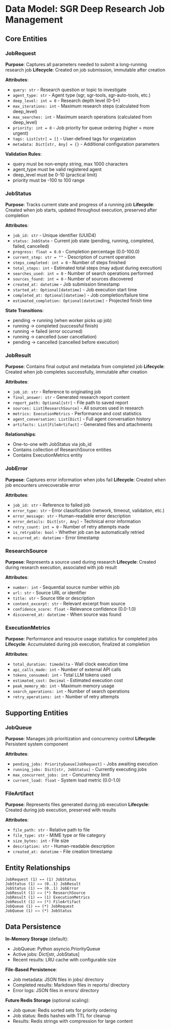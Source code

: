 # Data Model: SGR Deep Research Job Management

## Core Entities

### JobRequest
**Purpose**: Captures all parameters needed to submit a long-running research job
**Lifecycle**: Created on job submission, immutable after creation

**Attributes**:
- `query: str` - Research question or topic to investigate
- `agent_type: str` - Agent type (sgr, sgr-tools, sgr-auto-tools, etc.)
- `deep_level: int = 0` - Research depth level (0-5+)
- `max_iterations: int` - Maximum research steps (calculated from deep_level)
- `max_searches: int` - Maximum search operations (calculated from deep_level)
- `priority: int = 0` - Job priority for queue ordering (higher = more urgent)
- `tags: List[str] = []` - User-defined tags for organization
- `metadata: Dict[str, Any] = {}` - Additional configuration parameters

**Validation Rules**:
- query must be non-empty string, max 1000 characters
- agent_type must be valid registered agent
- deep_level must be 0-10 (practical limit)
- priority must be -100 to 100 range

### JobStatus
**Purpose**: Tracks current state and progress of a running job
**Lifecycle**: Created when job starts, updated throughout execution, preserved after completion

**Attributes**:
- `job_id: str` - Unique identifier (UUID4)
- `status: JobState` - Current job state (pending, running, completed, failed, cancelled)
- `progress: float = 0.0` - Completion percentage (0.0-100.0)
- `current_step: str = ""` - Description of current operation
- `steps_completed: int = 0` - Number of steps finished
- `total_steps: int` - Estimated total steps (may adjust during execution)
- `searches_used: int = 0` - Number of search operations performed
- `sources_found: int = 0` - Number of sources discovered
- `created_at: datetime` - Job submission timestamp
- `started_at: Optional[datetime]` - Job execution start time
- `completed_at: Optional[datetime]` - Job completion/failure time
- `estimated_completion: Optional[datetime]` - Projected finish time

**State Transitions**:
- pending → running (when worker picks up job)
- running → completed (successful finish)
- running → failed (error occurred)
- running → cancelled (user cancellation)
- pending → cancelled (cancelled before execution)

### JobResult
**Purpose**: Contains final output and metadata from completed job
**Lifecycle**: Created when job completes successfully, immutable after creation

**Attributes**:
- `job_id: str` - Reference to originating job
- `final_answer: str` - Generated research report content
- `report_path: Optional[str]` - File path to saved report
- `sources: List[ResearchSource]` - All sources used in research
- `metrics: ExecutionMetrics` - Performance and cost statistics
- `agent_conversation: List[Dict]` - Full agent conversation history
- `artifacts: List[FileArtifact]` - Generated files and attachments

**Relationships**:
- One-to-one with JobStatus via job_id
- Contains collection of ResearchSource entities
- Contains ExecutionMetrics entity

### JobError
**Purpose**: Captures error information when jobs fail
**Lifecycle**: Created when job encounters unrecoverable error

**Attributes**:
- `job_id: str` - Reference to failed job
- `error_type: str` - Error classification (network, timeout, validation, etc.)
- `error_message: str` - Human-readable error description
- `error_details: Dict[str, Any]` - Technical error information
- `retry_count: int = 0` - Number of retry attempts made
- `is_retryable: bool` - Whether job can be automatically retried
- `occurred_at: datetime` - Error timestamp

### ResearchSource
**Purpose**: Represents a source used during research
**Lifecycle**: Created during research execution, associated with job result

**Attributes**:
- `number: int` - Sequential source number within job
- `url: str` - Source URL or identifier
- `title: str` - Source title or description
- `content_excerpt: str` - Relevant excerpt from source
- `confidence_score: float` - Relevance confidence (0.0-1.0)
- `discovered_at: datetime` - When source was found

### ExecutionMetrics
**Purpose**: Performance and resource usage statistics for completed jobs
**Lifecycle**: Accumulated during job execution, finalized at completion

**Attributes**:
- `total_duration: timedelta` - Wall clock execution time
- `api_calls_made: int` - Number of external API calls
- `tokens_consumed: int` - Total LLM tokens used
- `estimated_cost: Decimal` - Estimated execution cost
- `peak_memory_mb: int` - Maximum memory usage
- `search_operations: int` - Number of search operations
- `retry_operations: int` - Number of retry attempts

## Supporting Entities

### JobQueue
**Purpose**: Manages job prioritization and concurrency control
**Lifecycle**: Persistent system component

**Attributes**:
- `pending_jobs: PriorityQueue[JobRequest]` - Jobs awaiting execution
- `running_jobs: Dict[str, JobStatus]` - Currently executing jobs
- `max_concurrent_jobs: int` - Concurrency limit
- `current_load: float` - System load metric (0.0-1.0)

### FileArtifact
**Purpose**: Represents files generated during job execution
**Lifecycle**: Created during job execution, preserved with results

**Attributes**:
- `file_path: str` - Relative path to file
- `file_type: str` - MIME type or file category
- `size_bytes: int` - File size
- `description: str` - Human-readable description
- `created_at: datetime` - File creation timestamp

## Entity Relationships

```
JobRequest (1) ←→ (1) JobStatus
JobStatus (1) ←→ (0..1) JobResult
JobStatus (1) ←→ (0..1) JobError
JobResult (1) ←→ (*) ResearchSource
JobResult (1) ←→ (1) ExecutionMetrics
JobResult (1) ←→ (*) FileArtifact
JobQueue (1) ←→ (*) JobRequest
JobQueue (1) ←→ (*) JobStatus
```

## Data Persistence

**In-Memory Storage** (default):
- JobQueue: Python asyncio.PriorityQueue
- Active jobs: Dict[str, JobStatus]
- Recent results: LRU cache with configurable size

**File-Based Persistence**:
- Job metadata: JSON files in jobs/ directory
- Completed results: Markdown files in reports/ directory
- Error logs: JSON files in errors/ directory

**Future Redis Storage** (optional scaling):
- Job queue: Redis sorted sets for priority ordering
- Job status: Redis hashes with TTL for cleanup
- Results: Redis strings with compression for large content